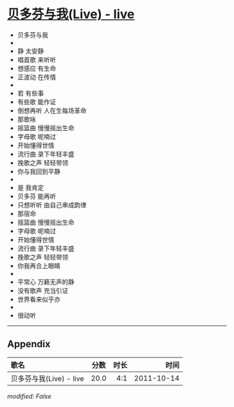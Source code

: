 # [贝多芬与我(Live) - live](https://music.163.com/song?id=64221)

* 贝多芬与我
* 
* 静 太安静
* 唱首歌 来听听
* 想感应 有生命
* 正波动 在传情
* 
* 若 有些事
* 有些歌 能作证
* 倒想再听 人在生每场革命
* 那歌咏
* 摇篮曲 慢慢摇出生命
* 字母歌 呢喃过
* 开始懂得世情
* 流行曲 录下年轻丰盛
* 挽歌之声 轻轻带领
* 你与我回到平静
* 
* 是 我肯定
* 贝多芬 能再听
* 只想听听 由自己串成韵律
* 那宿命
* 摇篮曲 慢慢摇出生命
* 字母歌 呢喃过
* 开始懂得世情
* 流行曲 录下年轻丰盛
* 挽歌之声 轻轻带领
* 你我再合上眼睛
* 
* 平常心 万籁无声的静
* 没有歌声 充当引证
* 世界看来似乎亦
* 
* 很动听


---

## Appendix

|歌名|分数|时长|时间|
|:---|:---:|---:|---:|
|贝多芬与我(Live) - live|20.0|4:1|2011-10-14

*modified: False*